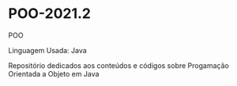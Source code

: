# POO-2021.2
POO

Linguagem Usada: Java

Repositório dedicados aos conteúdos e códigos sobre Progamação Orientada a Objeto em Java



